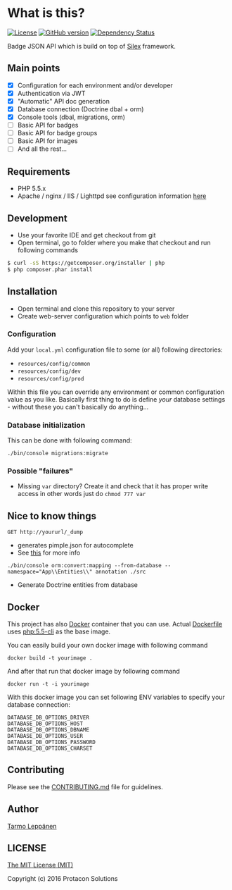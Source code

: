 # What is this?
[![License](http://img.shields.io/:license-mit-blue.svg)](LICENSE)
[![GitHub version](https://badge.fury.io/gh/ProtaconSolutions%2Fbadge-backend.svg)](https://badge.fury.io/gh/ProtaconSolutions%2Fbadge-backend)
[![Dependency Status](https://www.versioneye.com/user/projects/56d4b8330a4ec127393b476f/badge.svg?style=flat)](https://www.versioneye.com/user/projects/56d4b8330a4ec127393b476f)

Badge JSON API which is build on top of [Silex](http://silex.sensiolabs.org/) framework.

## Main points
- [x] Configuration for each environment and/or developer
- [x] Authentication via JWT
- [x] "Automatic" API doc generation
- [x] Database connection (Doctrine dbal + orm)
- [x] Console tools (dbal, migrations, orm)
- [ ] Basic API for badges
- [ ] Basic API for badge groups
- [ ] Basic API for images
- [ ] And all the rest...

## Requirements
* PHP 5.5.x
* Apache / nginx / IIS / Lighttpd see configuration information [here](http://silex.sensiolabs.org/doc/web_servers.html) 

## Development
* Use your favorite IDE and get checkout from git
* Open terminal, go to folder where you make that checkout and run following commands

```bash
$ curl -sS https://getcomposer.org/installer | php
$ php composer.phar install
```

## Installation
* Open terminal and clone this repository to your server
* Create web-server configuration which points to ```web``` folder

### Configuration
Add your ```local.yml``` configuration file to some (or all) following directories:
 * ```resources/config/common```
 * ```resources/config/dev```
 * ```resources/config/prod```

Within this file you can override any environment or common configuration value as you like. Basically first thing to
do is define _your_ database settings - without these you can't basically do anything...

### Database initialization
This can be done with following command:
```
./bin/console migrations:migrate
```

### Possible "failures"
* Missing ```var``` directory? Create it and check that it has proper write access in other words just do ```chmod 777 var``` 

## Nice to know things
```GET http://yoururl/_dump```
* generates pimple.json for autocomplete 
* See [this](https://github.com/Sorien/silex-pimple-dumper) for more info

```./bin/console orm:convert:mapping --from-database --namespace="App\\Entities\\" annotation ./src``` 
* Generate Doctrine entities from database

## Docker
This project has also [Docker](https://www.docker.com/) container that you can use. Actual [Dockerfile](Dockerfile) uses [php:5.5-cli](https://github.com/docker-library/php/blob/8943e1e6a930768994fbc29f4df89d0a3fd65e12/5.5/Dockerfile) as the base image.

You can easily build your own docker image with following command
```
docker build -t yourimage .
```

And after that run that docker image by following command
```
docker run -t -i yourimage
```

With this docker image you can set following ENV variables to specify your database connection:
```
DATABASE_DB_OPTIONS_DRIVER  
DATABASE_DB_OPTIONS_HOST    
DATABASE_DB_OPTIONS_DBNAME  
DATABASE_DB_OPTIONS_USER    
DATABASE_DB_OPTIONS_PASSWORD
DATABASE_DB_OPTIONS_CHARSET
```

## Contributing
Please see the [CONTRIBUTING.md](CONTRIBUTING.md) file for guidelines.

## Author
[Tarmo Leppänen](https://github.com/tarlepp)

## LICENSE

[The MIT License (MIT)](LICENSE)

Copyright (c) 2016 Protacon Solutions
